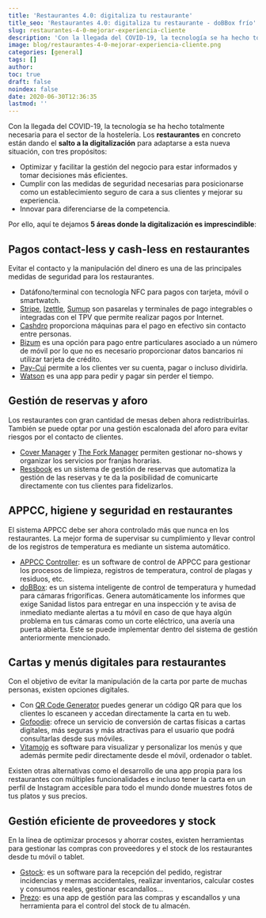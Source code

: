 ```yaml
---
title: 'Restaurantes 4.0: digitaliza tu restaurante'
title_seo: 'Restaurantes 4.0: digitaliza tu restaurante - doBBox frío'
slug: restaurantes-4-0-mejorar-experiencia-cliente
description: 'Con la llegada del COVID-19, la tecnología se ha hecho totalmente necesaria para el sector de la hostelería. Los restaurantes en concreto están dando el salto'
image: blog/restaurantes-4-0-mejorar-experiencia-cliente.png
categories: [general]
tags: []
author: 
toc: true
draft: false
noindex: false
date: 2020-06-30T12:36:35
lastmod: ''
---
```


Con la llegada del COVID-19, la tecnología se ha hecho totalmente necesaria para el sector de la hostelería. Los **restaurantes** en concreto están dando el **salto a la digitalización** para adaptarse a esta nueva situación, con tres propósitos:

- Optimizar y facilitar la gestión del negocio para estar informados y tomar decisiones más eficientes.
- Cumplir con las medidas de seguridad necesarias para posicionarse como un establecimiento seguro de cara a sus clientes y mejorar su experiencia.
- Innovar para diferenciarse de la competencia.

Por ello, aquí te dejamos **5 áreas donde la digitalización es imprescindible**:

## Pagos contact-less y cash-less en restaurantes

Evitar el contacto y la manipulación del dinero es una de las principales medidas de seguridad para los restaurantes.

- Datáfono/terminal con tecnología NFC para pagos con tarjeta, móvil o smartwatch.
- [Stripe](https://stripe.com/es), [Izettle](https://www.zettle.com/es), [Sumup](https://www.sumup.com/es-es/?gclid=CjwKCAjwxev3BRBBEiwAiB_PWCgz8dazJfXMAoxJdDrsN9lMENAoyRYNx3BKu0fHsXeZlE3D8jGSoxoC_tsQAvD_BwE) son pasarelas y terminales de pago integrables o integradas con el TPV que permite realizar pagos por Internet.
- [Cashdro](https://www.cashdro.com/es/) proporciona máquinas para el pago en efectivo sin contacto entre personas.
- [Bizum](https://bizum.es/) es una opción para pago entre particulares asociado a un número de móvil por lo que no es necesario proporcionar datos bancarios ni utilizar tarjeta de crédito.
- [Pay-Cui](https://paycui.com/ "nofollow") permite a los clientes ver su cuenta, pagar o incluso dividirla.
- [Watson](https://thewatsonapp.com/) es una app para pedir y pagar sin perder el tiempo.

## Gestión de reservas y aforo

Los restaurantes con gran cantidad de mesas deben ahora redistribuirlas. También se puede optar por una gestión escalonada del aforo para evitar riesgos por el contacto de clientes.

- [Cover Manager](https://www.covermanager.com/) y [The Fork Manager](https://www.theforkmanager.com/es-es) permiten gestionar no-shows y organizar los servicios por franjas horarias.
- [Ressbook](https://www.ressbook.es/ "nofollow") es un sistema de gestión de reservas que automatiza la gestión de las reservas y te da la posibilidad de comunicarte directamente con tus clientes para fidelizarlos.

## APPCC, higiene y seguridad en restaurantes

El sistema APPCC debe ser ahora controlado más que nunca en los restaurantes. La mejor forma de supervisar su cumplimiento y llevar control de los registros de temperatura es mediante un sistema automático.

- [APPCC Controller](https://appcc-controller.com/): es un software de control de APPCC para gestionar los procesos de limpieza, registros de temperatura, control de plagas y residuos, etc.
- [doBBox](/): es un sistema inteligente de control de temperatura y humedad para cámaras frigoríficas. Genera automáticamente los informes que exige Sanidad listos para entregar en una inspección y te avisa de inmediato mediante alertas a tu móvil en caso de que haya algún problema en tus cámaras como un corte eléctrico, una avería una puerta abierta. Este se puede implementar dentro del sistema de gestión anteriormente mencionado.

## Cartas y menús digitales para restaurantes

Con el objetivo de evitar la manipulación de la carta por parte de muchas personas, existen opciones digitales.

- Con [QR Code Generator](https://es.qr-code-generator.com/) puedes generar un código QR para que los clientes lo escaneen y accedan directamente la carta en tu web.
- [Gofoodie](https://gofoodie.app/carta-digital/ "nofollow"): ofrece un servicio de conversión de cartas físicas a cartas digitales, más seguras y más atractivas para el usuario que podrá consultarlas desde sus móviles.
- [Vitamojo](https://www.vitamojo.com/) es software para visualizar y personalizar los menús y que además permite pedir directamente desde el móvil, ordenador o tablet.

Existen otras alternativas como el desarrollo de una app propia para los restaurantes con múltiples funcionalidades e incluso tener la carta en un perfil de Instagram accesible para todo el mundo donde muestres fotos de tus platos y sus precios.

## Gestión eficiente de proveedores y stock

En la línea de optimizar procesos y ahorrar costes, existen herramientas para gestionar las compras con proveedores y el stock de los restaurantes desde tu móvil o tablet.

- [Gstock](https://g-stock.es/): es un software para la recepción del pedido, registrar incidencias y mermas accidentales, realizar inventarios, calcular costes y consumos reales, gestionar escandallos…
- [Prezo](https://prezo.es/): es una app de gestión para las compras y escandallos y una herramienta para el control del stock de tu almacén.